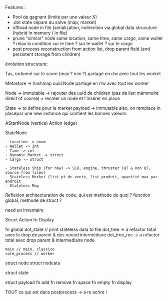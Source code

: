 Features :

- Pool de gagnant (limité par une valeur X)
- .dot state séparé du solve (map, market)
- offload node in file (serialization, indirection via global data strucuture (hybrid in memory / in file)
- prune "similar" node same location, same time, same cargo, same wallet ? relax la condition sur le time ? sur le wallet ? sur le cargo 
- post process reconstruction from action list, drop parent field (and persistent storage from children)



évolution strucuture:

Tas, ordonné sur le score (max ? min ?)
partagé en r/w avec tout les worket

Metastore -> hashmap uuid:Node
partagé en r/w avec tout les worker

Node -> immutable -> rajouter des uuid de children (pas de lien mémmoire direct of course) = recréer un node et l'insérer en place

State -> to define pour le market
payload -> immutable also, on remplace in placepar une new instance qui contient les bonnes valeurs

AStartNode (vertice)
Action (edge)

StateNode

    - Location -> enum
    - Wallet -> int
    - Time -> int
    - Dynamic Market -> struct
    - Cargo -> struct
    
    - Stateless Ship (for now) -> SCU, engine, thruster (QT & non QT, source from files)
    - Stateless Market (list pt de vente, list produit, quantité max par endroit
    - Stateless Map
  


Reflexion architecturation de code, qui est methode de quoi ?
function global, methode de struct ?

need un inventaire

Struct Action
    fn Display
    
fn global
    dot_state // print stateless data to file
    dot_tree -> a refactor total avec le drop de parent & des noeud intermédiare
    dot_tree_rec -> a refactor total avec drop parent & intermediaire node
    
    main // main, classico
    core_process // worker 

struct node
struct nodeata

struct state

struct payload
    fn add
    fn remove
    fn space
    fn empty
    fn display
    
TOUT ce qui est dans postprocess -> a re ecrire !
